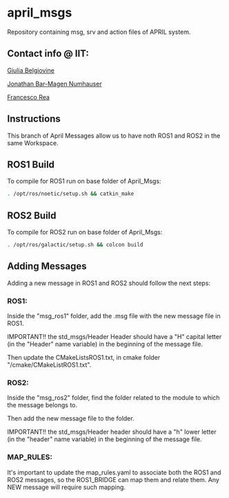 # april_msgs
Repository containing msg, srv and action files of APRIL system.

## Contact info @ IIT: 

[Giulia Belgiovine](mailto:Giulia.Belgiovine@iit.it)

[Jonathan Bar-Magen Numhauser](mailto:jonathan.barmagen@iit.it)

[Francesco Rea](mailto:Francesco.Rea@iit.it)

## Instructions

This branch of April Messages allow us to have noth ROS1 and ROS2 in the same Workspace. 

## ROS1 Build

To compile for ROS1 run on base folder of April_Msgs:

```sh
. /opt/ros/noetic/setup.sh && catkin_make
```

## ROS2 Build

To compile for ROS2 run on base folder of April_Msgs:

```sh
. /opt/ros/galactic/setup.sh && colcon build
```

## Adding Messages

Adding a new message in ROS1 and ROS2 should follow the next steps:

### ROS1:

Inside the "msg_ros1" folder, add the .msg file with the new message file in ROS1. 

IMPORTANT!! the std_msgs/Header Header should have a "H" capital letter (in the "Header" name variable) in the beginning of the message file.

Then update the CMakeListsROS1.txt, in cmake folder "/cmake/CMakeListROS1.txt".

### ROS2:

Inside the "msg_ros2" folder, find the folder related to the module to which the message belongs to.

Then add the new message file to the folder. 

IMPORTANT!! the std_msgs/Header header should have a "h" lower letter (in the "header" name variable) in the beginning of the message file.

### MAP_RULES:

It's important to update the map_rules.yaml to associate both the ROS1 and ROS2 messages, so the ROS1_BRIDGE can map them and relate them. Any NEW message will require such mapping.
